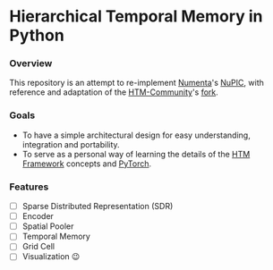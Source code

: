 
# Hierarchical Temporal Memory in Python
### Overview
This repository is an attempt to re-implement [Numenta](https://numenta.com/)'s [NuPIC](https://github.com/numenta/nupic.core), with reference and adaptation of the [HTM-Community](https://numenta.org/)'s [fork](https://github.com/htm-community/htm.core).

### Goals
* To have a simple architectural design for easy understanding, integration and portability.
* To serve as a personal way of learning the details of the [HTM Framework](https://numenta.com/blog/2019/01/16/the-thousand-brains-theory-of-intelligence/) concepts and [PyTorch](https://pytorch.org/).

### Features
- [ ] Sparse Distributed Representation (SDR)
- [ ] Encoder
- [ ] Spatial Pooler
- [ ] Temporal Memory
- [ ] Grid Cell
- [ ] Visualization :wink:
